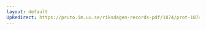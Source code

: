 ```yaml
---
layout: default
UpRedirect: https://pruto.im.uu.se/riksdagen-records-pdf/1874/prot-1874--ak--509/prot-1874--ak--509_043.pdf
---
```

